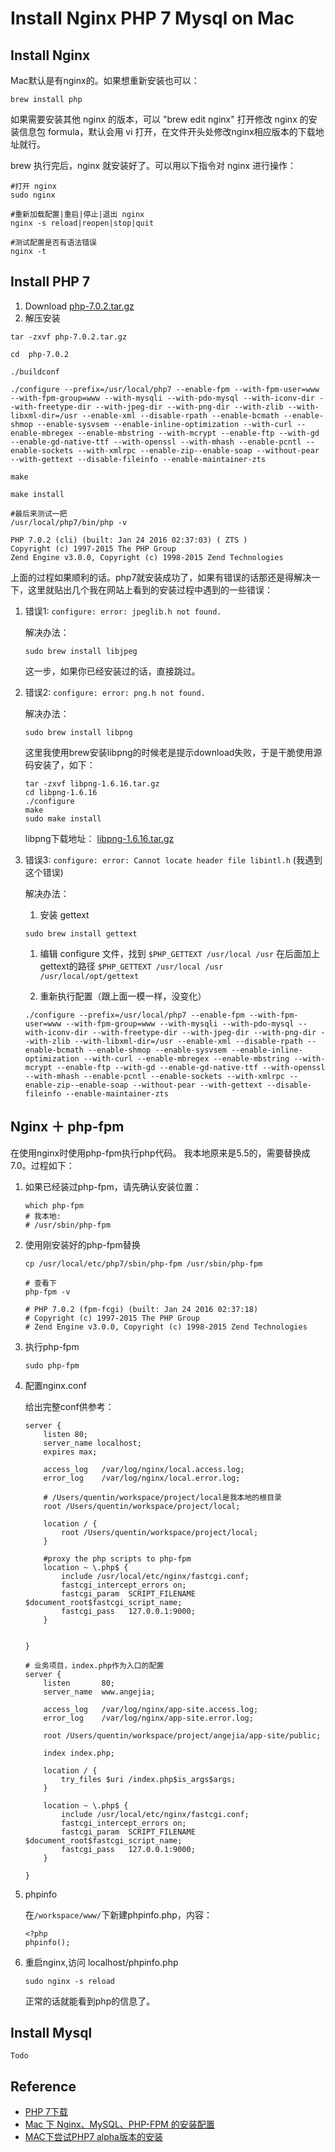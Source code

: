 # Install Nginx PHP 7 Mysql on Mac

## Install Nginx
Mac默认是有nginx的。如果想重新安装也可以：
```
brew install php
```

如果需要安装其他 nginx 的版本，可以 "brew edit nginx" 打开修改 nginx 的安装信息包 formula，默认会用 vi 打开，在文件开头处修改nginx相应版本的下载地址就行。

brew 执行完后，nginx 就安装好了。可以用以下指令对 nginx 进行操作：

```
#打开 nginx
sudo nginx

#重新加载配置|重启|停止|退出 nginx
nginx -s reload|reopen|stop|quit

#测试配置是否有语法错误
nginx -t
```

## Install PHP 7
1. Download [php-7.0.2.tar.gz](http://cn2.php.net/get/php-7.0.2.tar.gz/from/this/mirror)
1. 解压安装
```
tar -zxvf php-7.0.2.tar.gz

cd  php-7.0.2

./buildconf

./configure --prefix=/usr/local/php7 --enable-fpm --with-fpm-user=www --with-fpm-group=www --with-mysqli --with-pdo-mysql --with-iconv-dir --with-freetype-dir --with-jpeg-dir --with-png-dir --with-zlib --with-libxml-dir=/usr --enable-xml --disable-rpath --enable-bcmath --enable-shmop --enable-sysvsem --enable-inline-optimization --with-curl --enable-mbregex --enable-mbstring --with-mcrypt --enable-ftp --with-gd --enable-gd-native-ttf --with-openssl --with-mhash --enable-pcntl --enable-sockets --with-xmlrpc --enable-zip--enable-soap --without-pear --with-gettext --disable-fileinfo --enable-maintainer-zts

make

make install

#最后来测试一把
/usr/local/php7/bin/php -v

PHP 7.0.2 (cli) (built: Jan 24 2016 02:37:03) ( ZTS )
Copyright (c) 1997-2015 The PHP Group
Zend Engine v3.0.0, Copyright (c) 1998-2015 Zend Technologies
```

上面的过程如果顺利的话。php7就安装成功了，如果有错误的话那还是得解决一下，这里就贴出几个我在网站上看到的安装过程中遇到的一些错误：

1. 错误1: `configure: error: jpeglib.h not found.`

    解决办法：
    ```
    sudo brew install libjpeg
    ```

    这一步，如果你已经安装过的话，直接跳过。

1. 错误2: `configure: error: png.h not found.`

    解决办法：
    ```
    sudo brew install libpng
    ```

    这里我使用brew安装libpng的时候老是提示download失败，于是干脆使用源码安装了，如下：

    ```
    tar -zxvf libpng-1.6.16.tar.gz
    cd libpng-1.6.16
    ./configure
    make
    sudo make install
    ```
    libpng下载地址： [libpng-1.6.16.tar.gz](http://www.imagemagick.org/download/delegates/libpng-1.6.16.tar.gz)

1. 错误3: `configure: error: Cannot locate header file libintl.h` (我遇到这个错误)

    解决办法：

    1. 安装 gettext
     ```
     sudo brew install gettext
     ```

    1. 编辑 configure 文件，找到 `$PHP_GETTEXT /usr/local /usr` 在后面加上gettext的路径 `$PHP_GETTEXT /usr/local /usr /usr/local/opt/gettext`

    1. 重新执行配置（跟上面一模一样，没变化）

     ```
     ./configure --prefix=/usr/local/php7 --enable-fpm --with-fpm-user=www --with-fpm-group=www --with-mysqli --with-pdo-mysql --with-iconv-dir --with-freetype-dir --with-jpeg-dir --with-png-dir --with-zlib --with-libxml-dir=/usr --enable-xml --disable-rpath --enable-bcmath --enable-shmop --enable-sysvsem --enable-inline-optimization --with-curl --enable-mbregex --enable-mbstring --with-mcrypt --enable-ftp --with-gd --enable-gd-native-ttf --with-openssl --with-mhash --enable-pcntl --enable-sockets --with-xmlrpc --enable-zip--enable-soap --without-pear --with-gettext --disable-fileinfo --enable-maintainer-zts
     ```

## Nginx ＋ php-fpm
在使用nginx时使用php-fpm执行php代码。
我本地原来是5.5的，需要替换成7.0。过程如下：
1. 如果已经装过php-fpm，请先确认安装位置：
    ```
    which php-fpm
    # 我本地:
    # /usr/sbin/php-fpm
    ```

1. 使用刚安装好的php-fpm替换
    ```
    cp /usr/local/etc/php7/sbin/php-fpm /usr/sbin/php-fpm

    # 查看下
    php-fpm -v

    # PHP 7.0.2 (fpm-fcgi) (built: Jan 24 2016 02:37:18)
    # Copyright (c) 1997-2015 The PHP Group
    # Zend Engine v3.0.0, Copyright (c) 1998-2015 Zend Technologies
    ```

1. 执行php-fpm
    ```
    sudo php-fpm
    ```

1. 配置nginx.conf

    给出完整conf供参考：

    ```
    server {
        listen 80;
        server_name localhost;
        expires max;

        access_log   /var/log/nginx/local.access.log;
        error_log    /var/log/nginx/local.error.log;

        # /Users/quentin/workspace/project/local是我本地的根目录
        root /Users/quentin/workspace/project/local;

        location / {
            root /Users/quentin/workspace/project/local;
        }

        #proxy the php scripts to php-fpm  
        location ~ \.php$ {
            include /usr/local/etc/nginx/fastcgi.conf;
            fastcgi_intercept_errors on; 
            fastcgi_param  SCRIPT_FILENAME $document_root$fastcgi_script_name;
            fastcgi_pass   127.0.0.1:9000; 
        }   


    }

    # 业务项目，index.php作为入口的配置
    server {
        listen       80;
        server_name  www.angejia;

        access_log   /var/log/nginx/app-site.access.log;
        error_log    /var/log/nginx/app-site.error.log;

        root /Users/quentin/workspace/project/angejia/app-site/public;

        index index.php;

        location / {
            try_files $uri /index.php$is_args$args;
        }

        location ~ \.php$ {
            include /usr/local/etc/nginx/fastcgi.conf;
            fastcgi_intercept_errors on; 
            fastcgi_param  SCRIPT_FILENAME $document_root$fastcgi_script_name;
            fastcgi_pass   127.0.0.1:9000; 
        }

    }
    ```
1. phpinfo

    在`/workspace/www/`下新建phpinfo.php，内容：

    ```
    <?php
    phpinfo();
    ```

1. 重启nginx,访问 localhost/phpinfo.php

    ```
    sudo nginx -s reload
    ```

    正常的话就能看到php的信息了。

## Install Mysql
    
    Todo


## Reference
- [PHP 7下载](http://cn2.php.net/get/php-7.0.2.tar.gz/from/this/mirror)
- [Mac 下 Nginx、MySQL、PHP-FPM 的安装配置](http://blog.csdn.net/iamduoluo/article/details/38346291)
- [MAC下尝试PHP7 alpha版本的安装](http://segmentfault.com/a/1190000002904436)